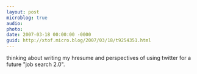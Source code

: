 ```yaml
---
layout: post
microblog: true
audio: 
photo: 
date: 2007-03-18 00:00:00 -0000
guid: http://xtof.micro.blog/2007/03/18/t9254351.html
---
```

thinking about writing my hresume and perspectives of using twitter for a future "job search 2.0".
